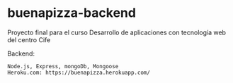 # buenapizza-backend
Proyecto final para el curso Desarrollo de aplicaciones con tecnología web del centro Cife

   Backend:
  
    Node.js, Express, mongoDb, Mongoose
    Heroku.com: https://buenapizza.herokuapp.com/
